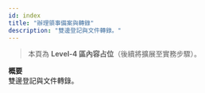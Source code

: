 ```yaml
---
id: index
title: "辦理領事備案與轉錄"
description: "雙邊登記與文件轉錄。"
---
```


> 本頁為 **Level-4 區內容占位**（後續將擴展至實務步驟）。

**概要**  
雙邊登記與文件轉錄。
